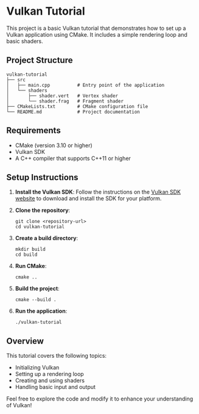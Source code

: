# Vulkan Tutorial

This project is a basic Vulkan tutorial that demonstrates how to set up a Vulkan application using CMake. It includes a simple rendering loop and basic shaders.

## Project Structure

```
vulkan-tutorial
├── src
│   ├── main.cpp          # Entry point of the application
│   └── shaders
│       ├── shader.vert   # Vertex shader
│       └── shader.frag   # Fragment shader
├── CMakeLists.txt        # CMake configuration file
└── README.md             # Project documentation
```

## Requirements

- CMake (version 3.10 or higher)
- Vulkan SDK
- A C++ compiler that supports C++11 or higher

## Setup Instructions

1. **Install the Vulkan SDK**: Follow the instructions on the [Vulkan SDK website](https://vulkan.lunarg.com/) to download and install the SDK for your platform.

2. **Clone the repository**:
   ```
   git clone <repository-url>
   cd vulkan-tutorial
   ```

3. **Create a build directory**:
   ```
   mkdir build
   cd build
   ```

4. **Run CMake**:
   ```
   cmake ..
   ```

5. **Build the project**:
   ```
   cmake --build .
   ```

6. **Run the application**:
   ```
   ./vulkan-tutorial
   ```

## Overview

This tutorial covers the following topics:

- Initializing Vulkan
- Setting up a rendering loop
- Creating and using shaders
- Handling basic input and output

Feel free to explore the code and modify it to enhance your understanding of Vulkan!